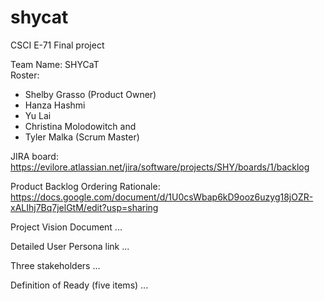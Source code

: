 # shycat
CSCI E-71 Final project

Team Name: SHYCaT  
Roster:
* Shelby Grasso (Product Owner)
* Hanza Hashmi
* Yu Lai
* Christina Molodowitch
  and
* Tyler Malka (Scrum Master)

JIRA board:   
https://evilore.atlassian.net/jira/software/projects/SHY/boards/1/backlog

Product Backlog Ordering Rationale:
https://docs.google.com/document/d/1U0csWbap6kD9ooz6uzyg18jOZR-xALIhj7Bq7jelGtM/edit?usp=sharing

Project Vision Document
...

Detailed User Persona link
...

Three stakeholders
...

Definition of Ready (five items)
...


